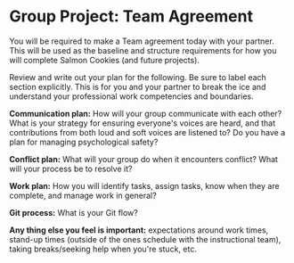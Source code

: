 # Group Project: Team Agreement

You will be required to make a Team agreement today with your partner. This will be used as the baseline and structure requirements for how you will complete Salmon Cookies (and future projects).

Review and write out your plan for the following. Be sure to label each section explicitly. This is for you and your partner to break the ice and understand your professional work competencies and boundaries.

**Communication plan:** How will your group communicate with each other? What is your strategy for ensuring everyone's voices are heard, and that contributions from both loud and soft voices are listened to? Do you have a plan for managing psychological safety?

**Conflict plan:** What will your group do when it encounters conflict? What will your process be to resolve it?

**Work plan:** How you will identify tasks, assign tasks, know when they are complete, and manage work in general?

**Git process:** What is your Git flow?

**Any thing else you feel is important:** expectations around work times, stand-up times (outside of the ones schedule with the instructional team), taking breaks/seeking help when you're stuck, etc.
